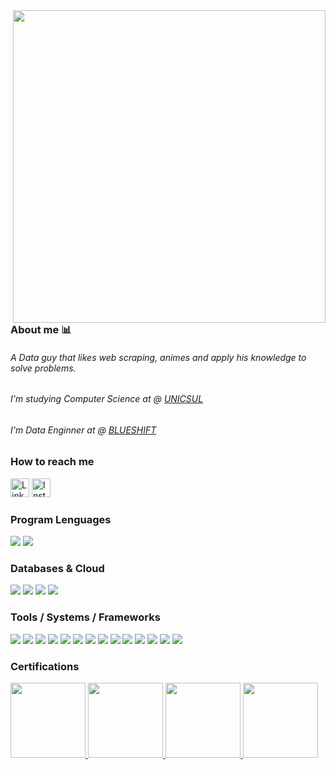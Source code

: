 [comment]: # (<img align="right" height="500em" src="https://user-images.githubusercontent.com/100642061/173202394-11f05595-21af-4cfe-95c7-d76fb1ebbd03.gif">)

<img align="right" height="500em" src="https://user-images.githubusercontent.com/100642061/192906466-75ba2a25-fe01-47f9-a356-dcba6e0ea75b.gif">

### About me 📊

<h6>A Data guy that likes web scraping, animes and apply his knowledge to solve problems.</h6>
<h6>I'm studying Computer Science at @ <a href="https://www.cruzeirodosul.edu.br/">UNICSUL</a></h6>
<h6>I'm Data Enginner at @ <a href="https://www.blueshift.com.br/">BLUESHIFT</a></h6>

### How to reach me
<div>
   <a href="https://www.linkedin.com/in/gabrielcdev/" target="_blank"><img height='30' src='https://img.shields.io/badge/LinkedIn-000?style=for-the-badge&logo=linkedin&logoColor=blue' alt='Linkedin'></a>
   <a href="https://www.instagram.com/krd.gabriel/" target="_blank"><img height='30' src='https://img.shields.io/badge/instagram-000?style=for-the-badge&logo=instagram&logoColor=a10d37' alt='Instagram'></a>
</div>

### Program Lenguages
<div>
  <img src="https://img.shields.io/badge/Python-000?style=for-the-badge&logo=python&logoColor=blue"/>
  <img src="https://img.shields.io/badge/Bash-000?style=for-the-badge&logo=GNU%20Bash&logoColor=green"/>
</div>

### Databases & Cloud
<div>
  <img src="https://img.shields.io/badge/PostgreSQL-000?style=for-the-badge&logo=postgresql&logoColor=green"/>
  <img src="https://img.shields.io/badge/SQL%20Server-000?style=for-the-badge&logo=microsoft%20sql%20server&logoColor=red"/>
  <img src="https://img.shields.io/badge/MongoDB-000?style=for-the-badge&logo=mongodb&logoColor=4EA94B"/>
  <img src="https://img.shields.io/badge/microsoft%20azure-000?style=for-the-badge&logo=microsoft-azure&logoColor=61DAFB"/>
</div>

### Tools / Systems / Frameworks
<div>
  <img src="https://img.shields.io/badge/Databricks-000?style=for-the-badge&logo=Databricks&logoColor=a10d37"/>
  <img src="https://img.shields.io/badge/Flask-000.svg?&style=for-the-badge&logo=Flask&logoColor=white"/>
  <img src="https://img.shields.io/badge/kubernetes-000.svg?&style=for-the-badge&logo=kubernetes&logoColor=blue"/>
  <img src="https://img.shields.io/badge/Docker-000?&style=for-the-badge&logo=Docker&logoColor=Blue"/>
  <img src="https://img.shields.io/badge/Azure_Functions-000?style=for-the-badge&logo=azure-functions&logoColor=yellow"/>
  <img src="https://img.shields.io/badge/power_bi-000.svg?&style=for-the-badge&logo=powerbi&logoColor=yellow"/>
  <img src="https://img.shields.io/badge/Pandas-000?style=for-the-badge&logo=Pandas&logoColor=0b3578"/>
  <img src="https://img.shields.io/badge/Jupyter-000?&style=for-the-badge&logo=Jupyter&logoColor=F37626"/>
  <img src="https://img.shields.io/badge/Selenium-000?style=for-the-badge&logo=Selenium&logoColor=76bc2f"/>
  <img src="https://img.shields.io/badge/Git-000.svg?&style=for-the-badge&logo=Git&logoColor=red"/>
  <img src="https://img.shields.io/badge/VS_Code-000?style=for-the-badge&logo=visual%20studio&logoColor=5C2D91"/>
  <img src="https://img.shields.io/badge/Postman-000?style=for-the-badge&logo=Postman&logoColor=F37626"/>
  <img src="https://img.shields.io/badge/Windows-000?style=for-the-badge&logo=windows&logoColor=blue"/>
  <img src="https://img.shields.io/badge/Linux-000?style=for-the-badge&logo=linux-mint&logoColor=87CF3E"/>
</div>

### Certifications

<div aling="center">
  <a href="https://www.credly.com/badges/cd60d231-cb11-44f9-bdb4-3ce16037665d/public_url">
    <img src="https://user-images.githubusercontent.com/100642061/220777898-4149bf6e-be3b-429a-84c6-2a2f19f6c057.png" height="120" width="120">
  </a>
  <a href="https://www.credly.com/badges/3daae0b2-8378-4d82-8797-7261ce31de17/public_url">
    <img src="https://user-images.githubusercontent.com/100642061/208327479-8ab05259-857c-4912-a374-1481dea18fb8.png" height="120" width="120">
  </a>
  <a href="https://www.credly.com/badges/a693e915-3f90-40ed-9185-e1c8b090e475/public_url">
    <img src="https://user-images.githubusercontent.com/100642061/208327482-11e42cd8-fd1f-4c8f-a363-9cad9cbb65a2.png" height="120" width="120">
  </a>
  <a href="https://www.credly.com/badges/02ec1ee5-3a24-4edc-b4da-c136a320bbf3/public_url">
    <img src="https://user-images.githubusercontent.com/100642061/210006195-47219773-da27-49be-89f5-6489a6af406d.png" height="120" width="120">
  </a>
</div>
